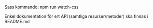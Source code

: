 Sass kommando: npm run watch-css

Enkel dokumentation för ert API (samtliga resurser/metoder) ska finnas i README.md
